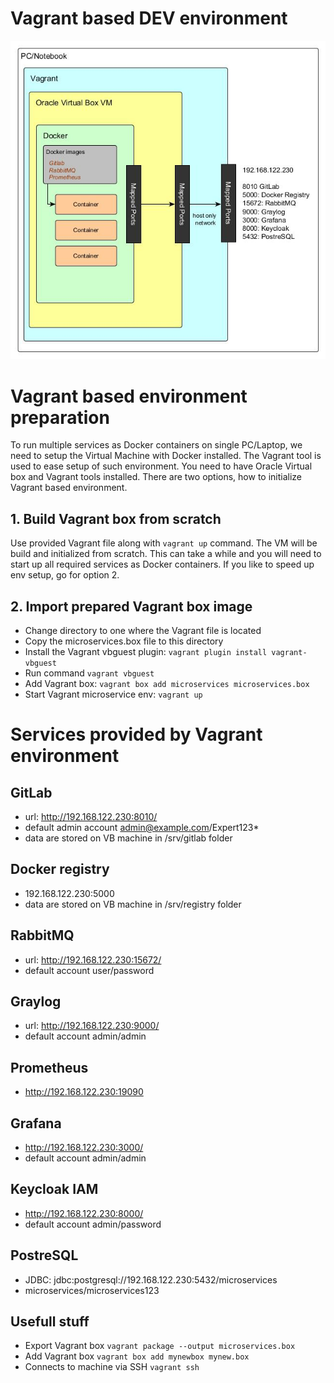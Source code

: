 # Vagrant based DEV environment
![devenv](devenv.jpg)  

# Vagrant based environment preparation
To run multiple services as Docker containers on single PC/Laptop, we need to
setup the Virtual Machine with Docker installed. The Vagrant tool is used to ease
setup of such environment. You need to have Oracle Virtual box and Vagrant tools
installed. There are two options, how to initialize Vagrant based environment.

## 1. Build Vagrant box from scratch
Use provided Vagrant file along with `vagrant up` command. The VM will be build
and initialized from scratch. This can take a while and you will need to start up
all required services as Docker containers. If you like to speed up
env setup, go for option 2.

## 2. Import prepared Vagrant box image
* Change directory to one where the Vagrant file is located
* Copy the microservices.box file to this directory
* Install the Vagrant vbguest plugin: `vagrant plugin install vagrant-vbguest`
* Run command `vagrant vbguest`
* Add Vagrant box: `vagrant box add microservices microservices.box`
* Start Vagrant microservice env: `vagrant up`

# Services provided by Vagrant environment

## GitLab
* url: http://192.168.122.230:8010/
* default admin account admin@example.com/Expert123*
* data are stored on VB machine in /srv/gitlab folder

## Docker registry
* 192.168.122.230:5000
* data are stored on VB machine in /srv/registry folder

## RabbitMQ
* url: http://192.168.122.230:15672/
* default account user/password

## Graylog
* url: http://192.168.122.230:9000/
* default account admin/admin

## Prometheus
* http://192.168.122.230:19090

## Grafana
* http://192.168.122.230:3000/
* default account admin/admin

## Keycloak IAM
* http://192.168.122.230:8000/
* default account admin/password

## PostreSQL
* JDBC: jdbc:postgresql://192.168.122.230:5432/microservices
* microservices/microservices123

## Usefull stuff
* Export Vagrant box `vagrant package --output microservices.box`
* Add Vagrant box `vagrant box add mynewbox mynew.box`
* Connects to machine via SSH `vagrant ssh`
